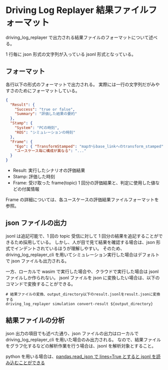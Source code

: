 # Driving Log Replayer 結果ファイルフォーマット

driving_log_replayer で出力される結果ファイルのフォーマットについて述べる。

1 行毎に json 形式の文字列が入っている jsonl 形式となっている。

## フォーマット

各行以下の形式のフォーマットで出力される。
実際には一行の文字列だがみやすさのためにフォーマットしている。

```json
{
  "Result": {
    "Success": "true or false",
    "Summary": "評価した結果の要約"
  },
  "Stamp": {
    "System": "PCの時刻",
    "ROS": "シミュレーションの時刻"
  },
  "Frame": {
    "Ego": { "TransformStamped": "mapからbase_linkへのtransform_stamped" },
    "ユースケース毎に構成が異なる": "..."
  }
}
```

- Result: 実行したシナリオの評価結果
- Stamp: 評価した時刻
- Frame: 受け取った frame(topic) 1 回分の評価結果と、判定に使用した値などの付属情報

Frame の詳細については、各ユースケースの評価結果ファイルフォーマットを参照。

## json ファイルの出力

jsonl は追記可能で、1 回の topic 受信に対して 1 回分の結果を追記することができるため採用している。
しかし、人が目で見て結果を確認する場合は、json 形式でインデントされているほうが理解しやすい。
そのため、driving_log_replayer_cli を用いてシミュレーション実行した場合はデフォルトで json ファイルも出力される。

一方、ローカルで wasim で実行した場合や、クラウドで実行した場合は jsonl ファイルしか作られない。
jsonl ファイルを json に変換したい場合は、以下のコマンドで変換することができる。

```shell
# 結果ファイルの変換、output_directory以下のresult.jsonlをresult.jsonに変換する
driving_log_replayer simulation convert-result ${output_directory}
```

## 結果ファイルの分析

json 出力の項目でも述べた通り、json ファイルの出力はローカルで driving_log_replayer_cli を用いた場合のみ出力される。
なので、結果ファイルをグラフ化するなどの解析作業を行う場合は、jsonl を解析対象とすること。

python を用いる場合は、[pandas.read_json で lines=True とすると jsonl を読み込むことができる](https://pandas.pydata.org/docs/reference/api/pandas.read_json.html)
